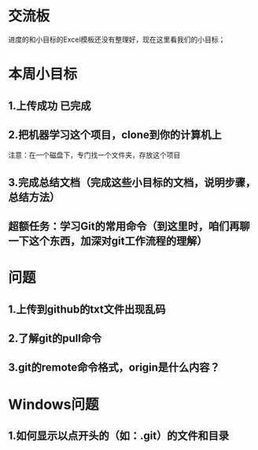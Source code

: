 # 交流板
进度的和小目标的Excel模板还没有整理好，现在这里看我们的小目标；

# 本周小目标 
## 1.上传成功 已完成
## 2.把机器学习这个项目，clone到你的计算机上

注意：在一个磁盘下，专门找一个文件夹，存放这个项目

## 3.完成总结文档（完成这些小目标的文档，说明步骤，总结方法）

## 超额任务：学习Git的常用命令（到这里时，咱们再聊一下这个东西，加深对git工作流程的理解）

# 问题
## 1.上传到github的txt文件出现乱码
## 2.了解git的pull命令
## 3.git的remote命令格式，origin是什么内容？

# Windows问题
## 1.如何显示以点开头的（如：.git）的文件和目录
